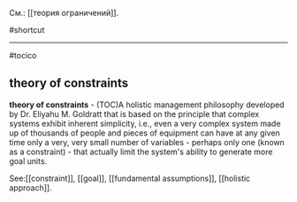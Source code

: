 См.: [[теория ограничений]].

#shortcut




<hr/>

#tocico

## theory of constraints

<b>theory of constraints</b> - (TOC)A holistic management philosophy developed by Dr. Eliyahu M. Goldratt that is based on the principle that complex systems exhibit inherent simplicity, i.e., even a very complex system made up of thousands of people and pieces of equipment can have at any given time only a very, very small number of variables - perhaps only one (known as a constraint) - that actually limit the system's ability to generate more goal units. 



See:[[constraint]], [[goal]], [[fundamental assumptions]], [[holistic approach]].
